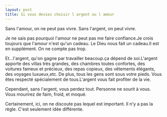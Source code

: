 ```yaml
---
layout: post
title: Si vous deviez choisir l argent ou l amour
---
```


Sans l'amour, on ne peut pas vivre. Sans l'argent, on peut vivre.

Je ne sais pas pourquoi l'amour ne peut pas me faire confiance.Je crois toujours que l'amour n'est qu'un cadeau. Le Dieu nous fait un cadeau.Il est en supplément. On ne compte pas trop.

Et…l'argent, qu'on gagne par travailler beacoup.ça dépend de soi.L'argent apporte des villas très grandes, des chambres toutes confortes, des voitures fameux et précieux, des repas copieux, des vêtements élégants, des voyages luxueux,etc. De plus, tous les gens sont sous votre pieds. Vous êtes respecté spécialement de tous.L'argent vous fait profiter de la vie.

Cependant, sans l'argent, vous perdez tout. Personne ne sourit à vous. Vous mourirez de faim, froid, et moqué.

Certainement, ici, on ne discoute pas lequel est important. Il n'y a pas la règle. C'est seulement idée différente.
